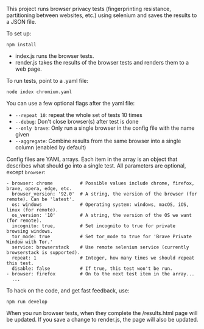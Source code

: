 This project runs browser privacy tests (fingerprinting resistance, partitioning between websites, etc.) using selenium and saves the results to a JSON file.

To set up:

`npm install`

* index.js runs the browser tests.
* render.js takes the results of the browser tests and renders them to a web page.

To run tests, point to a .yaml file:

`node index chromium.yaml`

You can use a few optional flags after the yaml file:

* `--repeat 10`: repeat the whole set of tests 10 times
* `--debug`: Don't close browser(s) after test is done
* `--only brave`: Only run a single browser in the config file with the name given
* `--aggregate`: Combine results from the same browser into a single column (enabled by default)

Config files are YAML arrays. Each item in the array is an object
that describes what should go into a single test. All parameters
are optional, except `browser`:

```
- browser: chrome          # Possible values include chrome, firefox, brave, opera, edge, etc.
  browser_version: '92.0'  # A string, the version of the browser (for remote). Can be 'latest'.
  os: windows              # Operating system: windows, macOS, iOS, linux (for remote).
  os_version: '10'         # A string, the version of the OS we want (for remote).
  incognito: true,         # Set incognito to true for private browsing windows.
  tor_mode: true           # Set tor_mode to true for 'Brave Private Window with Tor.'
  service: browserstack    # Use remote selenium service (currently browserstack is supported).
  repeat: 1                # Integer, how many times we should repeat this test.
  disable: false           # If true, this test won't be run.
- browser: firefox         # On to the next test item in the array...
  ...
```

To hack on the code, and get fast feedback, use:

`npm run develop`

When you run browser tests, when they complete the /results.html page will be updated. If you save a change to render.js, the page will also be updated.

